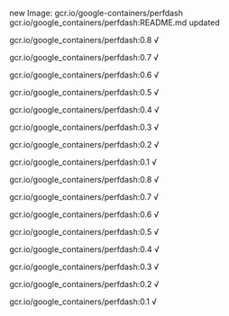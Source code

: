 new Image: gcr.io/google-containers/perfdash
gcr.io/google_containers/perfdash:README.md updated 

gcr.io/google_containers/perfdash:0.8 √

gcr.io/google_containers/perfdash:0.7 √

gcr.io/google_containers/perfdash:0.6 √

gcr.io/google_containers/perfdash:0.5 √

gcr.io/google_containers/perfdash:0.4 √

gcr.io/google_containers/perfdash:0.3 √

gcr.io/google_containers/perfdash:0.2 √

gcr.io/google_containers/perfdash:0.1 √

gcr.io/google_containers/perfdash:0.8 √

gcr.io/google_containers/perfdash:0.7 √

gcr.io/google_containers/perfdash:0.6 √

gcr.io/google_containers/perfdash:0.5 √

gcr.io/google_containers/perfdash:0.4 √

gcr.io/google_containers/perfdash:0.3 √

gcr.io/google_containers/perfdash:0.2 √

gcr.io/google_containers/perfdash:0.1 √

